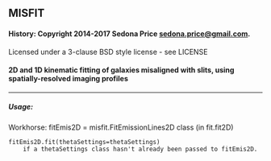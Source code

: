 ## MISFIT
#### History:  Copyright 2014-2017 Sedona Price <sedona.price@gmail.com>.
Licensed under a 3-clause BSD style license - see LICENSE

#### 2D and 1D kinematic fitting of galaxies misaligned with slits, using spatially-resolved imaging profiles




---


##### Usage:



Workhorse:
    fitEmis2D = misfit.FitEmissionLines2D class
        (in fit.fit2D)
        
        
    fitEmis2D.fit(thetaSettings=thetaSettings)
        if a thetaSettings class hasn't already been passed to fitEmis2D.